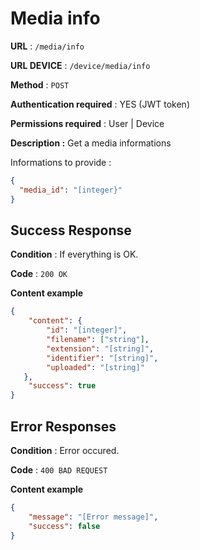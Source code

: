 # Media info

**URL** : `/media/info`

**URL DEVICE** : `/device/media/info`

**Method** : `POST`

**Authentication required** : YES (JWT token)

**Permissions required** : User | Device

**Description :**
Get a media informations

Informations to provide :

```json
{
  "media_id": "[integer}"
}
```

## Success Response

**Condition** : If everything is OK.

**Code** : `200 OK`

**Content example**

```json
{
    "content": {
        "id": "[integer]",
        "filename": ["string"],
        "extension": "[string]",
        "identifier": "[string]",
        "uploaded": "[string]"
   },
    "success": true
}
```

## Error Responses

**Condition** : Error occured.

**Code** : `400 BAD REQUEST`

**Content example**

```json
{
    "message": "[Error message]",
    "success": false
}
```
